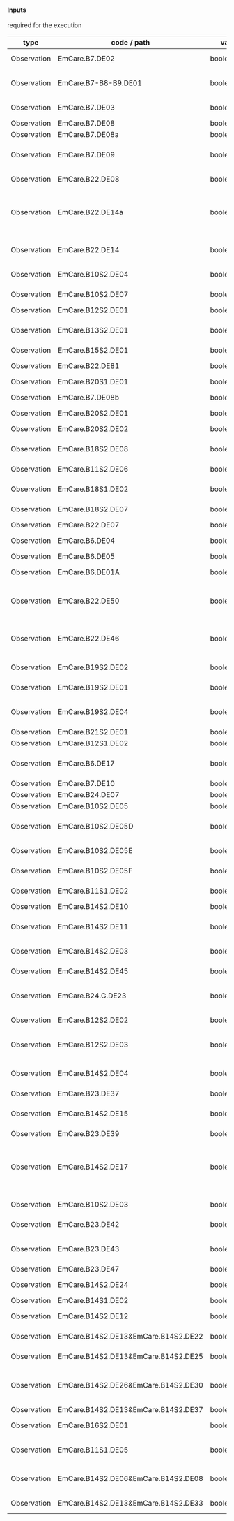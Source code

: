 #### Inputs

required for the execution

| type | code / path | valueType | Description |
|---|---|---|---|
| Observation | EmCare.B7.DE02 | boolean/quantity | Convulsing Now |
| Observation | EmCare.B7-B8-B9.DE01 | boolean/quantity | Continue to Assess Sick Child |
| Observation | EmCare.B7.DE03 | boolean/quantity | Convulsion(s) in this Illness |
| Observation | EmCare.B7.DE08 | boolean/quantity | Unconscious |
| Observation | EmCare.B7.DE08a | boolean/quantity | Lethargic |
| Observation | EmCare.B7.DE09 | boolean/quantity | Not able to drink or breastfeed |
| Observation | EmCare.B22.DE08 | boolean/quantity | Oral Fluid Test Results |
| Observation | EmCare.B22.DE14a | boolean/quantity | Completely Unable to Drink or Vomits Immediately / Everything |
| Observation | EmCare.B22.DE14 | boolean/quantity | Unable to Perform Oral Fluid Test |
| Observation | EmCare.B10S2.DE04 | boolean/quantity | Stridor in a calm child |
| Observation | EmCare.B10S2.DE07 | boolean/quantity | Oxygen Saturation |
| Observation | EmCare.B12S2.DE01 | boolean/quantity | Stiff neck |
| Observation | EmCare.B13S2.DE01 | boolean/quantity | Tender swelling behind the ear |
| Observation | EmCare.B15S2.DE01 | boolean/quantity | Palmar Pallor |
| Observation | EmCare.B22.DE81 | boolean/quantity | Hemoglobin (Hb) g/dL |
| Observation | EmCare.B20S1.DE01 | boolean/quantity | Diarrhoea |
| Observation | EmCare.B7.DE08b | boolean/quantity | Unconscious or Lethargic |
| Observation | EmCare.B20S2.DE01 | boolean/quantity | Sunken Eyes |
| Observation | EmCare.B20S2.DE02 | boolean/quantity | Skin Pinch of Abdomen |
| Observation | EmCare.B18S2.DE08 | boolean/quantity | Infant's Movements |
| Observation | EmCare.B11S2.DE06 | boolean/quantity | Restless and Irritable |
| Observation | EmCare.B18S1.DE02 | boolean/quantity | Difficulty with Feeding |
| Observation | EmCare.B18S2.DE07 | boolean/quantity | Severe Chest Indrawing |
| Observation | EmCare.B22.DE07 | boolean/quantity | Fast Breathing |
| Observation | EmCare.B6.DE04 | boolean/quantity | Thermometer not available |
| Observation | EmCare.B6.DE05 | boolean/quantity | Hot to Touch |
| Observation | EmCare.B6.DE01A | boolean/quantity | Measured Temperature |
| Observation | EmCare.B22.DE50 | boolean/quantity | Measured Temperature (second measurement) |
| Observation | EmCare.B22.DE46 | boolean/quantity | Second Temperature Measurement Not Feasible |
| Observation | EmCare.B19S2.DE02 | boolean/quantity | Yellow Palms or Yellow Soles |
| Observation | EmCare.B19S2.DE01 | boolean/quantity | Yellow Skin or yellow eyes |
| Observation | EmCare.B19S2.DE04 | boolean/quantity | When did the Jaundice first appear? |
| Observation | EmCare.B21S2.DE01 | boolean/quantity | Weight Status |
| Observation | EmCare.B12S1.DE02 | boolean/quantity | Fever Reported |
| Observation | EmCare.B6.DE17 | boolean/quantity | MUAC (Mid Upper Arm Circumference) |
| Observation | EmCare.B7.DE10 | boolean/quantity | Vomiting |
| Observation | EmCare.B24.DE07 | boolean/quantity | Malaria test |
| Observation | EmCare.B10S2.DE05 | boolean/quantity | Wheezing |
| Observation | EmCare.B10S2.DE05D | boolean/quantity | Wheezing before this illness? |
| Observation | EmCare.B10S2.DE05E | boolean/quantity | Frequent cough at night |
| Observation | EmCare.B10S2.DE05F | boolean/quantity | Child known to have asthma |
| Observation | EmCare.B11S1.DE02 | boolean/quantity | Diarrhoea for how long? |
| Observation | EmCare.B14S2.DE10 | boolean/quantity | Measles Rash |
| Observation | EmCare.B14S2.DE11 | boolean/quantity | Measles within the last 3 months |
| Observation | EmCare.B14S2.DE03 | boolean/quantity | Clouding of the Cornea |
| Observation | EmCare.B14S2.DE45 | boolean/quantity | Oral Sores or Mouth Ulcers |
| Observation | EmCare.B24.G.DE23 | boolean/quantity | Appetite Test (using RUTF) Results |
| Observation | EmCare.B12S2.DE02 | boolean/quantity | Refusal to use a limb |
| Observation | EmCare.B12S2.DE03 | boolean/quantity | Warm Tender or Swollen Joint or Bone |
| Observation | EmCare.B14S2.DE04 | boolean/quantity | Is Clouding of the Cornea a new problem |
| Observation | EmCare.B23.DE37 | boolean/quantity | Abscess |
| Observation | EmCare.B14S2.DE15 | boolean/quantity | Deep or extends to muscle |
| Observation | EmCare.B23.DE39 | boolean/quantity | Cellulitis |
| Observation | EmCare.B14S2.DE17 | boolean/quantity | Rapidly spreading, extensive, or not responding to oral antibiotics |
| Observation | EmCare.B10S2.DE03 | boolean/quantity | Chest Indrawing |
| Observation | EmCare.B23.DE42 | boolean/quantity | Ringworm (Tinea) |
| Observation | EmCare.B23.DE43 | boolean/quantity | Extensive Ringworm (Tinea) |
| Observation | EmCare.B23.DE47 | boolean/quantity | Herpes Zoster |
| Observation | EmCare.B14S2.DE24 | boolean/quantity | Eye Involvement |
| Observation | EmCare.B14S1.DE02 | boolean/quantity | Skin Problem |
| Observation | EmCare.B14S2.DE12 | boolean/quantity | Blisters, Sores or Pustules |
| Observation | EmCare.B14S2.DE13&EmCare.B14S2.DE22 | boolean/quantity | Type of Skin Problem |
| Observation | EmCare.B14S2.DE13&EmCare.B14S2.DE25 | boolean/quantity | Type of Skin Problem |
| Observation | EmCare.B14S2.DE26&EmCare.B14S2.DE30 | boolean/quantity | Signs of Severe Impetigo / Folliculitis |
| Observation | EmCare.B14S2.DE13&EmCare.B14S2.DE37 | boolean/quantity |  |
| Observation | EmCare.B16S2.DE01 | boolean/quantity | Oedema of both feet |
| Observation | EmCare.B11S1.DE05 | boolean/quantity | Blood in the stool in this Illness |
| Observation | EmCare.B14S2.DE06&EmCare.B14S2.DE08 | boolean/quantity | Generalised or Localised Skin Problem |
| Observation | EmCare.B14S2.DE13&EmCare.B14S2.DE33 | boolean/quantity | Type of Skin Problem |

